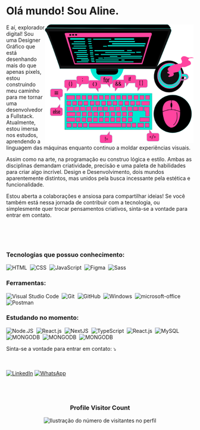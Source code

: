<h1 color=blue> Olá mundo! Sou Aline. </h1>

<img src="./images/COMPUTADOR.png" alt="ilustração de um computador" min-width="400px" width="400px" align="right">

<p align="left">E aí, explorador digital! Sou uma Designer Gráfico que está desenhando mais do que apenas pixels, estou construindo meu caminho para me tornar uma desenvolvedora Fullstack. Atualmente, estou imersa nos estudos, aprendendo a linguagem das máquinas enquanto continuo a moldar experiências visuais.

 Assim como na arte, na programação eu construo lógica e estilo. Ambas as disciplinas demandam criatividade, precisão e uma paleta de habilidades para criar algo incrível. Design e Desenvolvimento, dois mundos aparentemente distintos, mas unidos pela busca incessante pela estética e funcionalidade.

Estou aberta a colaborações e ansiosa para compartilhar ideias! Se você também está nessa jornada de contribuir com a tecnologia, ou simplesmente quer trocar pensamentos criativos, sinta-se a vontade para entrar em contato.</p>


<br/>
<br/>
<br/>

 

### Tecnologias que possuo conhecimento:  
![HTML](https://img.shields.io/badge/-HTML-B0C4DE?style=for-the-badge&logo=html5&labelColor=0D1117)&nbsp;
![CSS](https://img.shields.io/badge/-CSS-B0C4DE?style=for-the-badge&logo=CSS3&logoColor=1572B6&labelColor=0D1117)&nbsp;
![JavaScript](https://img.shields.io/badge/-JavaScript-B0C4DE?style=for-the-badge&logo=javascript&labelColor=0D1117&textColor=0D1117)&nbsp;
![Figma](https://img.shields.io/badge/-figma-B0C4DE?style=for-the-badge&logo=figma&labelColor=0D1117)&nbsp;
![Sass](https://img.shields.io/badge/-Sass-B0C4DE?style=for-the-badge&logo=sass&labelColor=0D1117)&nbsp;
 
### Ferramentas:
![Visual Studio Code](https://img.shields.io/badge/-Visual%20Studio%20Code-B0C4DE?style=for-the-badge&logo=visual-studio-code&logoColor=1572B6&labelColor=0D1117)&nbsp;
![Git](https://img.shields.io/badge/-Git-B0C4DE?style=for-the-badge&logo=git&labelColor=0D1117)&nbsp;
![GitHub](https://img.shields.io/badge/-GitHub-B0C4DE?style=for-the-badge&logo=github&labelColor=0D1117)&nbsp;
![Windows](https://img.shields.io/badge/-Windows-B0C4DE?style=for-the-badge&logo=windows&labelColor=0D1117)&nbsp;
![microsoft-office](https://img.shields.io/badge/-microsoft_office-B0C4DE?style=for-the-badge&logo=microsoft-office&labelColor=0D1117)&nbsp;
![Postman](https://img.shields.io/badge/-Postman-B0C4DE?style=for-the-badge&logo=postman&labelColor=0D1117)&nbsp;


### Estudando no momento:
![Node.JS](https://img.shields.io/badge/-Node.JS-B0C4DE?style=for-the-badge&logo=node.js&labelColor=0D1117&textColor=red)&nbsp;
![React.js](https://img.shields.io/badge/-React.js-B0C4DE?style=for-the-badge&logo=react&labelColor=0D1117)&nbsp;
![NextJS](https://img.shields.io/badge/-NextJs-B0C4DE?style=for-the-badge&logo=next.js&labelColor=0D1117)&nbsp;
![TypeScript](https://img.shields.io/badge/-TypeScript-B0C4DE?style=for-the-badge&logo=typescript&labelColor=0D1117)&nbsp;
![React.js](https://img.shields.io/badge/-React.js-B0C4DE?style=for-the-badge&logo=react&labelColor=0D1117)&nbsp;
![MySQL](https://img.shields.io/badge/-mysql-B0C4DE?style=for-the-badge&logo=mysql&labelColor=0D1117)&nbsp;
![MONGODB](https://img.shields.io/badge/-mongodb-B0C4DE?style=for-the-badge&logo=mongo&labelColor=0D1117)&nbsp;
![MONGODB](https://img.shields.io/badge/-python-B0C4DE?style=for-the-badge&logo=python&labelColor=0D1117)&nbsp;
![MONGODB](https://img.shields.io/badge/-django-B0C4DE?style=for-the-badge&logo=django&labelColor=0D1117)&nbsp;



<p align="left">
  Sinta-se a vontade para entrar em contato: ⤵️
</p>
<br/>
<br/>
<a href="https://www.linkedin.com/in/alineps-oliveira/" title="LinkedIn" target="_blank">
<img src="https://img.shields.io/badge/LinkedIn-0077B5?style=for-the-badge&logo=linkedin&logoColor=white" alt="LinkedIn"/></a>

<a href="https://wa.me/+5561982354417" title="WhatsApp" target="_blank">
<img src="https://img.shields.io/badge/WhatsApp-25D366?style=for-the-badge&logo=whatsapp&logoColor=white" alt="WhatsApp"/></a>

<br/>
<br/>







<br/>
<br/>

<div align="center">
  <h3><b>Profile Visitor Count</b></h3>
</div>

<p align="center">
  <img
    src="https://profile-counter.glitch.me/Alineopsoliveira/count.svg"
    alt="Ilustração do número de visitantes no perfil"
  />
</p>
